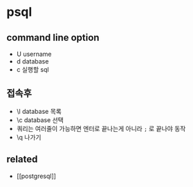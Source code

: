 # psql

## command line option
- U username
- d database
- c 실행할 sql

## 접속후
- \l database 목록
- \c database 선택
- 쿼리는 여러줄이 가능하면 엔터로 끝나는게 아니라 `;` 로 끝나야 동작
- \q 나가기

## related
- [[postgresql]]
